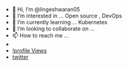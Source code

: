 - 👋 Hi, I’m @lingeshwaran05
- 👀 I’m interested in ... Open source , DevOps
- 🌱 I’m currently learning ... Kubernetes
- 💞️ I’m looking to collaborate on ... 
- 📫 How to reach me ... 
- 
- [!profile Views](https://gpvc.arturio.dev/lingeshwaran05)
- [twitter](https://twitter.com/my_portfolio_)
<!---
lingeshwaran05/lingeshwaran05 is a ✨ special ✨ repository because its `README.md` (this file) appears on your GitHub profile.
You can click the Preview link to take a look at your changes.
--->
